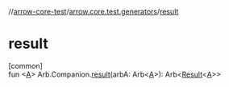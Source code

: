 //[arrow-core-test](../../index.md)/[arrow.core.test.generators](index.md)/[result](result.md)

# result

[common]\
fun &lt;[A](result.md)&gt; Arb.Companion.[result](result.md)(arbA: Arb&lt;[A](result.md)&gt;): Arb&lt;[Result](https://kotlinlang.org/api/latest/jvm/stdlib/kotlin/-result/index.html)&lt;[A](result.md)&gt;&gt;

